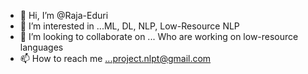- 👋 Hi, I’m @Raja-Eduri
- 👀 I’m interested in ...ML, DL, NLP, Low-Resource NLP
- 💞️ I’m looking to collaborate on ... Who are working on low-resource languages
- 📫 How to reach me ...project.nlpt@gmail.com

<!---
Raja-Eduri/Raja-Eduri is a ✨ special ✨ repository because its `README.md` (this file) appears on your GitHub profile.
You can click the Preview link to take a look at your changes.
--->
